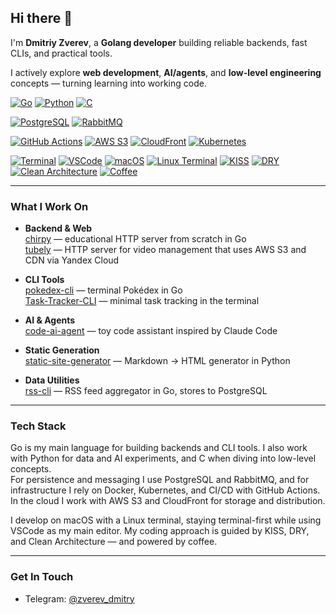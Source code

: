## Hi there 👋

I'm **Dmitriy Zverev**, a **Golang developer** building reliable backends, fast CLIs, and practical tools.  

I actively explore **web development**, **AI/agents**, and **low-level engineering** concepts — turning learning into working code.  

<p align="left">
  <!-- Core Languages -->
  <a href="https://go.dev/"><img alt="Go" src="https://img.shields.io/badge/Go-1.22+-00ADD8?logo=go&logoColor=white"></a>
  <a href="https://www.python.org/"><img alt="Python" src="https://img.shields.io/badge/Python-3.11+-3776AB?logo=python&logoColor=white"></a>
  <a href="https://en.cppreference.com/w/c"><img alt="C" src="https://img.shields.io/badge/C-Language-A8B9CC?logo=c&logoColor=white"></a>

  <!-- Databases / Infra -->
  <a href="https://www.postgresql.org/"><img alt="PostgreSQL" src="https://img.shields.io/badge/PostgreSQL-15+-4169E1?logo=postgresql&logoColor=white"></a>
  <a href="https://www.rabbitmq.com/"><img alt="RabbitMQ" src="https://img.shields.io/badge/RabbitMQ-Messaging-FF6600?logo=rabbitmq&logoColor=white"></a>

  <!-- DevOps / Cloud -->
  <a href="https://github.com/features/actions"><img alt="GitHub Actions" src="https://img.shields.io/badge/CI%2FCD-GitHub%20Actions-2088FF?logo=githubactions&logoColor=white"></a>
  <a href="https://aws.amazon.com/s3/"><img alt="AWS S3" src="https://img.shields.io/badge/Storage-AWS%20S3-569A31?logo=amazonaws&logoColor=white"></a>
  <a href="https://aws.amazon.com/cloudfront/"><img alt="CloudFront" src="https://img.shields.io/badge/CDN-AWS%20CloudFront-FF9900?logo=amazonaws&logoColor=white"></a>
  <a href="https://kubernetes.io/"><img alt="Kubernetes" src="https://img.shields.io/badge/Orchestration-Kubernetes-326CE5?logo=kubernetes&logoColor=white"></a>

  <!-- Environment / Style -->
  <a href="#"><img alt="Terminal" src="https://img.shields.io/badge/Workflow-Terminal-black?logo=gnu-bash&logoColor=white"></a>
  <a href="#"><img alt="VSCode" src="https://img.shields.io/badge/Editor-VSCode-007ACC?logo=visual-studio-code&logoColor=white"></a>
  <a href="#"><img alt="macOS" src="https://img.shields.io/badge/OS-macOS-000000?logo=apple&logoColor=white"></a>
  <a href="#"><img alt="Linux Terminal" src="https://img.shields.io/badge/Shell-Linux%20Terminal-FCC624?logo=linux&logoColor=black"></a>
  <a href="#"><img alt="KISS" src="https://img.shields.io/badge/Philosophy-KISS-ff69b4"></a>
  <a href="#"><img alt="DRY" src="https://img.shields.io/badge/Philosophy-DRY-blueviolet"></a>
  <a href="#"><img alt="Clean Architecture" src="https://img.shields.io/badge/Architecture-Clean-brightgreen"></a>
  <a href="#"><img alt="Coffee" src="https://img.shields.io/badge/Coffee-Driven-6f4e37?logo=buymeacoffee&logoColor=white"></a>
</p>

---

### What I Work On

- **Backend & Web**  
  [chirpy](https://github.com/dmitriy-zverev/chirpy) — educational HTTP server from scratch in Go  
  [tubely](https://github.com/dmitriy-zverev/tubely) — HTTP server for video management that uses AWS S3 and CDN via Yandex Cloud

- **CLI Tools**  
  [pokedex-cli](https://github.com/dmitriy-zverev/pokedex-cli) — terminal Pokédex in Go  
  [Task-Tracker-CLI](https://github.com/dmitriy-zverev/Task-Tracker-CLI) — minimal task tracking in the terminal

- **AI & Agents**  
  [code-ai-agent](https://github.com/dmitriy-zverev/code-ai-agent) — toy code assistant inspired by Claude Code

- **Static Generation**  
  [static-site-generator](https://github.com/dmitriy-zverev/static-site-generator) — Markdown → HTML generator in Python

- **Data Utilities**  
  [rss-cli](https://github.com/dmitriy-zverev/rss-cli) — RSS feed aggregator in Go, stores to PostgreSQL

---

### Tech Stack

Go is my main language for building backends and CLI tools. I also work with Python for data and AI experiments, and C when diving into low-level concepts.  
For persistence and messaging I use PostgreSQL and RabbitMQ, and for infrastructure I rely on Docker, Kubernetes, and CI/CD with GitHub Actions. In the cloud I work with AWS S3 and CloudFront for storage and distribution.  

I develop on macOS with a Linux terminal, staying terminal-first while using VSCode as my main editor. My coding approach is guided by KISS, DRY, and Clean Architecture — and powered by coffee.  

---

### Get In Touch  

- Telegram: [@zverev_dmitry](https://t.me/zverev_dmitry)  

